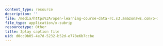 ```yaml
---
content_type: resource
description: ''
file: /media/https%3A/open-learning-course-data-rc.s3.amazonaws.com/5-112-principles-of-chemical-science-fall-2005/d0cc9b054e7d5232b52de778e6b7ccbe_m9AJwUCAWGQ.vtt
file_type: application/x-subrip
resourcetype: Other
title: 3play caption file
uid: d0cc9b05-4e7d-5232-b52d-e778e6b7ccbe
---
```

